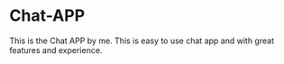 # Chat-APP
This is the Chat APP by me. This is easy to use chat app and with great features and experience.
